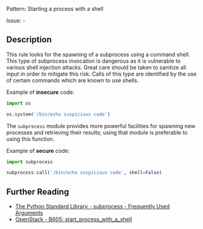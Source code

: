 Pattern: Starting a process with a shell

Issue: -

## Description

This rule looks for the spawning of a subprocess using a command shell. This type of subprocess
invocation is dangerous as it is vulnerable to various shell injection
attacks. Great care should be taken to sanitize all input in order to mitigate
this risk. Calls of this type are identified by the use of certain commands
which are known to use shells.


Example of **insecure** code:

```python
import os

os.system('/bin/echo suspicious code')
```

The `subprocess` module provides more powerful facilities for spawning new processes and retrieving their results; using that module is preferable to using this function.

Example of **secure** code:

```python
import subprocess

subprocess.call('/bin/echo suspicious code', shell=False)
```

## Further Reading

* [The Python Standard Library - subprocess - Frequently Used Arguments](https://docs.python.org/2/library/subprocess.html#frequently-used-arguments)
* [OpenStack - B605: start_process_with_a_shell](https://docs.openstack.org/developer/bandit/plugins/start_process_with_a_shell.html)
